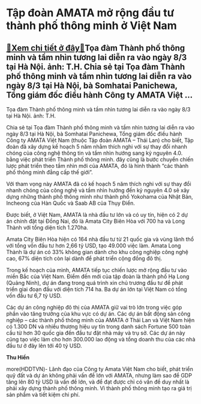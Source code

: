 Tập đoàn AMATA mở rộng đầu tư thành phố thông minh ở Việt Nam
=============================================================

[:gift:Xem chi tiết ở đây:gift:](https://hddtvn.com/tap-doan-amata-mo-rong-dau-tu-thanh-pho-thong-minh-o-viet-nam/)Tọa đàm Thành phố thông minh và tầm nhìn tương lai diễn ra vào ngày 8/3 tại Hà Nội. ảnh: T.H. Chia sẻ tại Tọa đàm Thành phố thông minh và tầm nhìn tương lai diễn ra vào ngày 8/3 tại Hà Nội, bà Somhatai Panichewa, Tổng giám đốc điều hành Công ty AMATA Việt …
-----------------------------------------------------------------------------------------------------------------------------------------------------------------------------------------------------------------------------------------------------------------







 






 Tọa đàm Thành phố thông minh và tầm nhìn tương lai diễn ra vào ngày 8/3 tại Hà Nội. ảnh: T.H. 


Chia sẻ tại Tọa đàm Thành phố thông minh và tầm nhìn tương lai diễn ra vào ngày 8/3 tại Hà Nội, bà Somhatai Panichewa, Tổng giám đốc điều hành Công ty AMATA Việt Nam (thuộc Tập đoàn AMATA – Thái Lan) cho biết, Tập đoàn đã xây dựng kế hoạch 5 năm nhằm thích nghi với sự thay đổi nhanh chóng của công nghệ thông tin và tầm nhìn hướng sang kỷ nguyên 4.0. bằng việc phát triển Thành phố thông minh. đây cũng là bước chuyển chiến lược phát triển theo tầm nhìn mới của AMATA, đó là hình thành “các thành phố thông minh đẳng cấp thế giới”. 


 Với tham vọng này AMATA đã có kế hoạch 5 năm thích nghi với sự thay đổi nhanh chóng của công nghệ và tầm nhìn hướng đến kỷ nguyên 4.0 sẽ xây dựng những thành phố thông minh như thành phố Yokohama của Nhật Bản, Incheong của Hàn Quốc và Saab AB của Thụy Điển.


 Được biết, ở Việt Nam, AMATA là nhà đầu tư lớn và có uy tín, hiện có 2 dự án chính đặt tại Đồng Nai, đó là Amata City Biên Hòa với 700 ha và Long Thành với tổng diện tích 1.270ha. 


 Amata City Biên Hòa hiện có 164 nhà đầu tư từ 21 quốc gia và vùng lãnh thổ với tổng vốn đầu tư hơn 2,66 tỷ USD, tạo 49.000 việc làm. Amata Long Thành là dự án có 33% không gian dành cho khu công nghiệp công nghệ cao, 67% diện tích còn lại dành để phát triển cộng đồng đô thị. 


 Trong kế hoạch của mình, AMATA tiếp tục chiến lược mở rộng đầu tư vào miền Bắc của Việt Nam. Điểm đến mới của tập đoàn là thành phố Hạ Long (Quảng Ninh), dự án đang trong quá trình xin chủ trương đầu tư để phát triển giai đoạn đầu với diện tích 714 ha. Ba dự án lớn tại Việt Nam có tổng vốn đầu tư 6,7 tỷ USD.


 Các dự án công nghiệp đô thị của AMATA giữ vai trò lớn trong việc góp phần vào tăng trưởng của khu vực có dự án. Các dự án bất động sản công nghiệp – các thành phố thông minh của AMATA ở Thái Lan và Việt Nam hiện có 1.300 DN và nhiều thương hiệu uy tín trong danh sách Fortune 500 toàn cầu từ hơn 30 quốc gia đến đầu tư đặt nhà máy và trụ sở. Các dự án này cũng tạo việc làm cho hơn 300.000 lao động và tổng doanh thu của các nhà đầu tư ở đây lên tới 40 tỷ USD.






**Thu Hiền**



more(HDDTVN)- Lãnh đạo của Công ty Amata Việt Nam cho biết, phát triển quỹ đất và dự án không phải vấn đề lớn với AMATA, nhưng làm sao để GDP tăng lên 80 tỷ USD là vấn đề lớn, và để đạt được chỉ có vấn đề duy nhất là phải xây dựng thành phố thông minh. Vì thành phố thông minh tạo ra giá trị sản phẩm và tiết kiệm chi phí.

